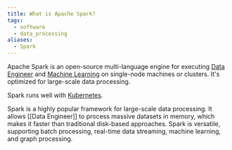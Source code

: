 ```yaml
---
title: What is Apache Spark?
tags:
  - software
  - data_processing
aliases:
  - Spark
---
```

Apache Spark is an open-source multi-language engine for executing [Data Engineer](Data%20Engineer.md)  and [Machine Learning](Machine%20Learning.md) on single-node machines or clusters. It's optimized for large-scale data processing.

Spark runs well with [Kubernetes](term/kubernetes.md).

Spark is a highly popular framework for large-scale data processing. It allows  [[Data Engineer]] to process massive datasets in memory, which makes it faster than traditional disk-based approaches. Spark is versatile, supporting batch processing, real-time data streaming, machine learning, and graph processing.

